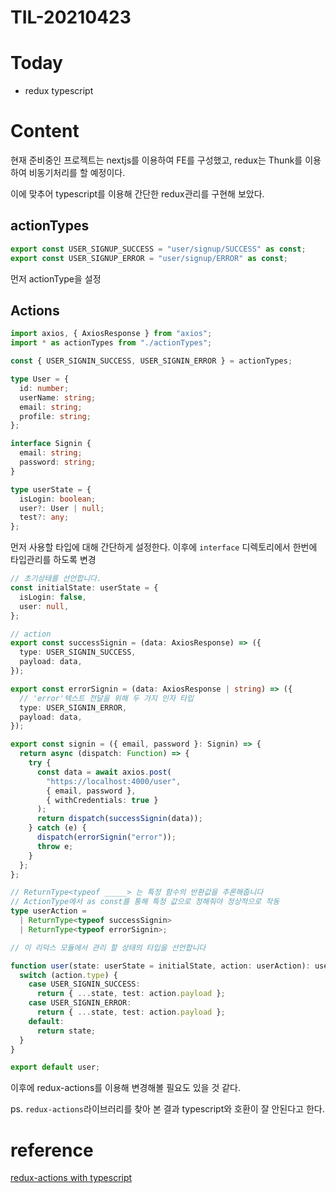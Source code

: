# TIL-20210423

# Today

- redux typescript

# Content

현재 준비중인 프로젝트는 nextjs를 이용하여 FE를 구성했고,
redux는 Thunk를 이용하여 비동기처리를 할 예정이다.

이에 맞추어 typescript를 이용해 간단한 redux관리를 구현해 보았다.

## actionTypes

```ts
export const USER_SIGNUP_SUCCESS = "user/signup/SUCCESS" as const;
export const USER_SIGNUP_ERROR = "user/signup/ERROR" as const;
```

먼저 actionType을 설정

## Actions

```ts
import axios, { AxiosResponse } from "axios";
import * as actionTypes from "./actionTypes";

const { USER_SIGNIN_SUCCESS, USER_SIGNIN_ERROR } = actionTypes;

type User = {
  id: number;
  userName: string;
  email: string;
  profile: string;
};

interface Signin {
  email: string;
  password: string;
}

type userState = {
  isLogin: boolean;
  user?: User | null;
  test?: any;
};
```

먼저 사용할 타입에 대해 간단하게 설정한다.
이후에 `interface` 디렉토리에서 한번에 타입관리를 하도록 변경

```ts
// 초기상태를 선언합니다.
const initialState: userState = {
  isLogin: false,
  user: null,
};

// action
export const successSignin = (data: AxiosResponse) => ({
  type: USER_SIGNIN_SUCCESS,
  payload: data,
});

export const errorSignin = (data: AxiosResponse | string) => ({
  // 'error'텍스트 전달을 위해 두 가지 인자 타입
  type: USER_SIGNIN_ERROR,
  payload: data,
});

export const signin = ({ email, password }: Signin) => {
  return async (dispatch: Function) => {
    try {
      const data = await axios.post(
        "https://localhost:4000/user",
        { email, password },
        { withCredentials: true }
      );
      return dispatch(successSignin(data));
    } catch (e) {
      dispatch(errorSignin("error"));
      throw e;
    }
  };
};

// ReturnType<typeof _____> 는 특정 함수의 반환값을 추론해줍니다
// ActionType에서 as const를 통해 특정 값으로 정해줘야 정상적으로 작동
type userAction =
  | ReturnType<typeof successSignin>
  | ReturnType<typeof errorSignin>;

// 이 리덕스 모듈에서 관리 할 상태의 타입을 선언합니다

function user(state: userState = initialState, action: userAction): userState {
  switch (action.type) {
    case USER_SIGNIN_SUCCESS:
      return { ...state, test: action.payload };
    case USER_SIGNIN_ERROR:
      return { ...state, test: action.payload };
    default:
      return state;
  }
}

export default user;
```

이후에 redux-actions를 이용해 변경해볼 필요도 있을 것 같다.

ps. `redux-actions`라이브러리를 찾아 본 결과
typescript와 호환이 잘 안된다고 한다.

# reference

[redux-actions with typescript](https://jonir227.github.io/develop/2019/10/13/Typescript%EC%97%90%EC%84%9C-redux-actions-%EB%8C%80%EC%B2%B4%ED%95%98%EA%B8%B0.html)
